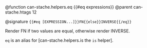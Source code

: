 @function can-stache.helpers.eq {{#eq expressions}}
@parent can-stache.htags 12

@signature `{{#eq [EXPRESSION...]}}FN{{else}}INVERSE{{/eq}}`

Render FN if two values are equal, otherwise render INVERSE.

`eq` is an alias for [can-stache.helpers.is the `is` helper].


